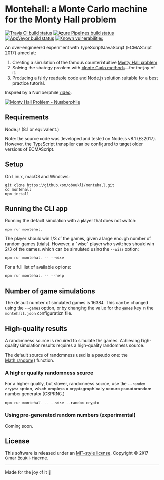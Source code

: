 # Montehall: a Monte Carlo machine for the Monty Hall problem

[![Travis CI build status](https://travis-ci.org/oboukli/montehall.svg?branch=master)](https://travis-ci.org/oboukli/montehall)
[![Azure Pipelines build status](https://dev.azure.com/omarboukli/montehall/_apis/build/status/oboukli.montehall?branchName=master)](https://dev.azure.com/omarboukli/montehall/_build/latest?definitionId=1&branchName=master)
[![AppVeyor build status](https://ci.appveyor.com/api/projects/status/83xhfdcxi9q2d1so/branch/master?svg=true)](https://ci.appveyor.com/project/oboukli/montehall/branch/master)
[![Known vulnerabilities](https://snyk.io/test/github/oboukli/montehall/badge.svg)](https://snyk.io/test/github/oboukli/montehall)

An over-engineered experiment with TypeScript/JavaScript (ECMAScript 2017) aimed at:

1. Creating a simulation of the famous counterintuitive [Monty Hall problem](https://en.wikipedia.org/wiki/Monty_Hall_problem)
2. Solving the strategy problem with [Monte Carlo methods](https://en.wikipedia.org/wiki/Monte_Carlo_method#Definitions)—for the joy of it.
3. Producing a fairly readable code and Node.js solution suitable for a best practice tutorial.

Inspired by a Numberphile [video](https://www.youtube.com/watch?v=4Lb-6rxZxx0).

[![Monty Hall Problem - Numberphile](https://img.youtube.com/vi/4Lb-6rxZxx0/0.jpg)
](https://www.youtube.com/watch?v=4Lb-6rxZxx0)

## Requirements

Node.js (8.1 or equivalent.)

Note: the source code was developed and tested on Node.js v8.1 (ES2017). However, the TypeScript transpiler can be configured to target older versions of ECMAScript.

## Setup

On Linux, macOS and Windows:

```shell
git clone https://github.com/oboukli/montehall.git
cd montehall
npm install
```

## Running the CLI app

Running the default simulation with a player that does not switch:

```shell
npm run montehall
```

The player should win 1/3 of the games, given a large enough number of random games (trials). However, a "wise" player who switches should win 2/3 of the games, which can be simulated using the ```--wise``` option:

```shell
npm run montehall -- --wise
```

For a full list of available options:

```shell
npm run montehall -- --help
```

## Number of game simulations

The default number of simulated games is 16384. This can be changed using the ```--games``` option, or by changing the value for the ```games``` key in the ```montehall.json``` configuration file.

## High-quality results

A randomness source is required to simulate the games. Achieving high-quality simulation results requires a high-quality randomness source.

The default source of randomness used is a pseudo one: the [Math.random()](https://developer.mozilla.org/en-US/docs/Web/JavaScript/Reference/Global_Objects/Math/random) function.

### A higher quality randomness source

For a higher quality, but slower, randomness source, use the ```--random crypto``` option, which employs a cryptographically secure pseudorandom number generator (CSPRNG.)

```shell
npm run montehall -- --wise --random crypto
```

### Using pre-generated random numbers (experimental)

Coming soon.

## License

This software is released under an [MIT-style license](LICENSE). Copyright © 2017 Omar Boukli-Hacene.

---

Made for the joy of it 🐻